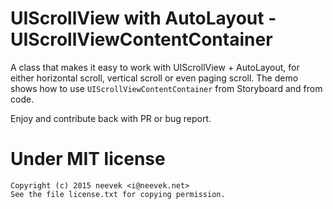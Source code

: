 UIScrollView with AutoLayout - UIScrollViewContentContainer
===========================================================

A class that makes it easy to work with UIScrollView + AutoLayout, for either horizontal scroll, vertical scroll or even paging scroll.
The demo shows how to use `UIScrollViewContentContainer` from Storyboard and from code.

Enjoy and contribute back with PR or bug report.

Under MIT license
=================

```
Copyright (c) 2015 neevek <i@neevek.net>
See the file license.txt for copying permission.
```
